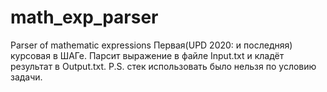 # math_exp_parser
Parser of mathematic expressions
Первая(UPD 2020: и последняя) курсовая в ШАГе. Парсит выражение в файле Input.txt и кладёт результат в Output.txt.
P.S. стек использовать было нельзя по условию задачи.
